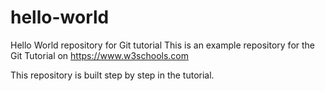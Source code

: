 # hello-world

Hello World repository for Git tutorial
This is an example repository for the Git Tutorial on https://www.w3schools.com

This repository is built step by step in the tutorial.

